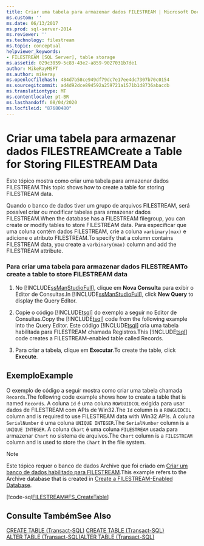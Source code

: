 ```yaml
---
title: Criar uma tabela para armazenar dados FILESTREAM | Microsoft Docs
ms.custom: ''
ms.date: 06/13/2017
ms.prod: sql-server-2014
ms.reviewer: ''
ms.technology: filestream
ms.topic: conceptual
helpviewer_keywords:
- FILESTREAM [SQL Server], table storage
ms.assetid: 029c3059-5c83-43e2-a859-9027031b7de1
author: MikeRayMSFT
ms.author: mikeray
ms.openlocfilehash: 484d7b58ce949df79dc7e17ee4dc7307b70c0154
ms.sourcegitcommit: ad4d92dce894592a259721a1571b1d8736abacdb
ms.translationtype: MT
ms.contentlocale: pt-BR
ms.lasthandoff: 08/04/2020
ms.locfileid: "87680480"
---
```

# <a name="create-a-table-for-storing-filestream-data"></a><span data-ttu-id="01b94-102">Criar uma tabela para armazenar dados FILESTREAM</span><span class="sxs-lookup"><span data-stu-id="01b94-102">Create a Table for Storing FILESTREAM Data</span></span>
  <span data-ttu-id="01b94-103">Este tópico mostra como criar uma tabela para armazenar dados FILESTREAM.</span><span class="sxs-lookup"><span data-stu-id="01b94-103">This topic shows how to create a table for storing FILESTREAM data.</span></span>  
  
 <span data-ttu-id="01b94-104">Quando o banco de dados tiver um grupo de arquivos FILESTREAM, será possível criar ou modificar tabelas para armazenar dados FILESTREAM.</span><span class="sxs-lookup"><span data-stu-id="01b94-104">When the database has a FILESTREAM filegroup, you can create or modify tables to store FILESTREAM data.</span></span> <span data-ttu-id="01b94-105">Para especificar que uma coluna contém dados FILESTREAM, crie a coluna `varbinary(max)` e adicione o atributo FILESTREAM.</span><span class="sxs-lookup"><span data-stu-id="01b94-105">To specify that a column contains FILESTREAM data, you create a `varbinary(max)` column and add the FILESTREAM attribute.</span></span>  
  
### <a name="to-create-a-table-to-store-filestream-data"></a><span data-ttu-id="01b94-106">Para criar uma tabela para armazenar dados FILESTREAM</span><span class="sxs-lookup"><span data-stu-id="01b94-106">To create a table to store FILESTREAM data</span></span>  
  
1.  <span data-ttu-id="01b94-107">No [!INCLUDE[ssManStudioFull](../../includes/ssmanstudiofull-md.md)], clique em **Nova Consulta** para exibir o Editor de Consultas.</span><span class="sxs-lookup"><span data-stu-id="01b94-107">In [!INCLUDE[ssManStudioFull](../../includes/ssmanstudiofull-md.md)], click **New Query** to display the Query Editor.</span></span>  
  
2.  <span data-ttu-id="01b94-108">Copie o código [!INCLUDE[tsql](../../includes/tsql-md.md)] do exemplo a seguir no Editor de Consultas.</span><span class="sxs-lookup"><span data-stu-id="01b94-108">Copy the [!INCLUDE[tsql](../../includes/tsql-md.md)] code from the following example into the Query Editor.</span></span> <span data-ttu-id="01b94-109">Este código [!INCLUDE[tsql](../../includes/tsql-md.md)] cria uma tabela habilitada para FILESTREAM chamada Registros.</span><span class="sxs-lookup"><span data-stu-id="01b94-109">This [!INCLUDE[tsql](../../includes/tsql-md.md)] code creates a FILESTREAM-enabled table called Records.</span></span>  
  
3.  <span data-ttu-id="01b94-110">Para criar a tabela, clique em **Executar**.</span><span class="sxs-lookup"><span data-stu-id="01b94-110">To create the table, click **Execute**.</span></span>  
  
## <a name="example"></a><span data-ttu-id="01b94-111">Exemplo</span><span class="sxs-lookup"><span data-stu-id="01b94-111">Example</span></span>  
 <span data-ttu-id="01b94-112">O exemplo de código a seguir mostra como criar uma tabela chamada `Records`.</span><span class="sxs-lookup"><span data-stu-id="01b94-112">The following code example shows how to create a table that is named `Records`.</span></span> <span data-ttu-id="01b94-113">A coluna `Id` é uma coluna `ROWGUIDCOL` exigida para usar dados de FILESTREAM com APIs de Win32.</span><span class="sxs-lookup"><span data-stu-id="01b94-113">The `Id` column is a `ROWGUIDCOL` column and is required to use FILESTREAM data with Win32 APIs.</span></span> <span data-ttu-id="01b94-114">A coluna `SerialNumber` é uma coluna `UNIQUE INTEGER`.</span><span class="sxs-lookup"><span data-stu-id="01b94-114">The `SerialNumber` column is a `UNIQUE INTEGER`.</span></span> <span data-ttu-id="01b94-115">A coluna `Chart` é uma coluna `FILESTREAM` usada para armazenar `Chart` no sistema de arquivos.</span><span class="sxs-lookup"><span data-stu-id="01b94-115">The `Chart` column is a `FILESTREAM` column and is used to store the `Chart` in the file system.</span></span>  
  
> [!NOTE]  
>  <span data-ttu-id="01b94-116">Este tópico requer o banco de dados Archive que foi criado em [Criar um banco de dados habilitado para FILESTREAM](create-a-filestream-enabled-database.md).</span><span class="sxs-lookup"><span data-stu-id="01b94-116">This example refers to the Archive database that is created in [Create a FILESTREAM-Enabled Database](create-a-filestream-enabled-database.md).</span></span>  
  
 [!code-sql[FILESTREAM#FS_CreateTable](../../snippets/tsql/SQL15/tsql/filestream/transact-sql/filestream.sql#fs_createtable)]  
  
## <a name="see-also"></a><span data-ttu-id="01b94-117">Consulte Também</span><span class="sxs-lookup"><span data-stu-id="01b94-117">See Also</span></span>  
 <span data-ttu-id="01b94-118">[CREATE TABLE &#40;Transact-SQL&#41;](/sql/t-sql/statements/create-table-transact-sql) </span><span class="sxs-lookup"><span data-stu-id="01b94-118">[CREATE TABLE &#40;Transact-SQL&#41;](/sql/t-sql/statements/create-table-transact-sql) </span></span>  
 [<span data-ttu-id="01b94-119">ALTER TABLE &#40;Transact-SQL&#41;</span><span class="sxs-lookup"><span data-stu-id="01b94-119">ALTER TABLE &#40;Transact-SQL&#41;</span></span>](/sql/t-sql/statements/alter-table-transact-sql)  
  
  
